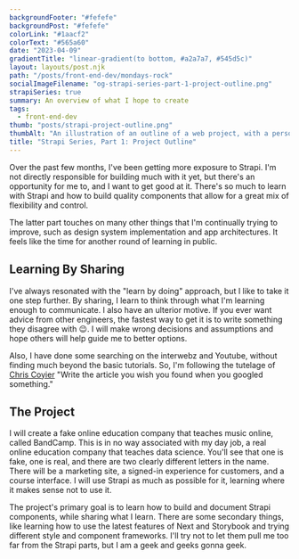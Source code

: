 ```yaml
---
backgroundFooter: "#fefefe"
backgroundPost: "#fefefe"
colorLink: "#1aacf2"
colorText: "#565a60"
date: "2023-04-09"
gradientTitle: "linear-gradient(to bottom, #a2a7a7, #545d5c)"
layout: layouts/post.njk
path: "/posts/front-end-dev/mondays-rock"
socialImageFilename: "og-strapi-series-part-1-project-outline.png"
strapiSeries: true
summary: An overview of what I hope to create
tags:
  - front-end-dev
thumb: "posts/strapi-project-outline.png"
thumbAlt: "An illustration of an outline of a web project, with a person sketching the wireframe on a whiteboard, in the style of a technical drawing, viewed from a top-down perspective, with a computer and a notebook in the background. --v 5 --ar 3:2"
title: "Strapi Series, Part 1: Project Outline"
---
```


Over the past few months, I've been getting more exposure to Strapi. I'm not directly responsible for building much with it yet, but there's an opportunity for me to, and I want to get good at it. There's so much to learn with Strapi and how to build quality components that allow for a great mix of flexibility and control.

The latter part touches on many other things that I'm continually trying to improve, such as design system implementation and app architectures. It feels like the time for another round of learning in public.

## Learning By Sharing

I've always resonated with the "learn by doing" approach, but I like to take it one step further. By sharing, I learn to think through what I'm learning enough to communicate. I also have an ulterior motive. If you ever want advice from other engineers, the fastest way to get it is to write something they disagree with 😉. I will make wrong decisions and assumptions and hope others will help guide me to better options.

Also, I have done some searching on the interwebz and Youtube, without finding much beyond the basic tutorials. So, I'm following the tutelage of [Chris Coyier](https://twitter.com/chriscoyier/status/925081793576837120) "Write the article you wish you found when you googled something."

## The Project

I will create a fake online education company that teaches music online, called BandCamp. This is in no way associated with my day job, a real online education company that teaches data science. You'll see that one is fake, one is real, and there are two clearly different letters in the name. There will be a marketing site, a signed-in experience for customers, and a course interface. I will use Strapi as much as possible for it, learning where it makes sense not to use it. 

The project's primary goal is to learn how to build and document Strapi components, while sharing what I learn. There are some secondary things, like learning how to use the latest features of Next and Storybook and trying different style and component frameworks. I'll try not to let them pull me too far from the Strapi parts, but I am a geek and geeks gonna geek. 